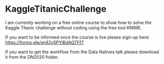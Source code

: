 # KaggleTitanicChallenge
I am currently working on a free online course to show how to solve the Kaggle Titanic challenge without coding using the free tool KNIME.

If you want to be informed once the course is live please sign-up here: https://forms.gle/wj42vSPYiBdAQTFf7

If you want to get the workflow from the Data Natives talk please download it from the DN2020 folder.
